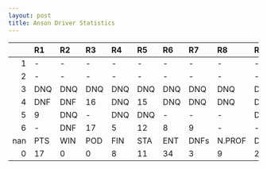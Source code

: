 ```yaml
---
layout: post 
title: Anson Driver Statistics
--- 
```


|     | R1   | R2   | R3   | R4   | R5   | R6   | R7   | R8     | R9   | R10   | R11   | R12   | Points   | Pos   |
|----:|:-----|:-----|:-----|:-----|:-----|:-----|:-----|:-------|:-----|:------|:------|:------|:---------|:------|
|   1 | -    | -    | -    | -    | -    | -    | -    | -      | -    | -     | -     | -     | nan      | nan   |
|   2 | -    | -    | -    | -    | -    | -    | -    | -      | -    | -     | -     | -     | nan      | nan   |
|   3 | DNQ  | DNQ  | DNQ  | DNQ  | DNQ  | DNQ  | DNQ  | DNQ    | DNQ  | DNQ   | DNQ   | -     | 0.0      | 33.0  |
|   4 | DNF  | DNF  | 16   | DNQ  | 15   | DNQ  | DNQ  | DNQ    | DNQ  | DNQ   | DNQ   | -     | 0.0      | 32.0  |
|   5 | 9    | DNQ  | -    | DNQ  | DNQ  | -    | -    | -      | DNQ  | DNQ   | -     | -     | 4.0      | 25.0  |
|   6 | -    | DNF  | 17   | 5    | 12   | 8    | 9    | -      | -    | nan   | nan   | nan   | 13.0     | 16.0  |
| nan | PTS  | WIN  | POD  | FIN  | STA  | ENT  | DNFs | N.PROF | DNQ  | %FIN  | PPR   | BST   | CHA      | RNK   |
|   0 | 17   | 0    | 0    | 8    | 11   | 34   | 3    | 9      | 23   | 72.73 | 0.5   | 5     | 0.0      | 41.0  |